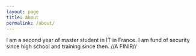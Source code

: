 ```yaml
---
layout: page
title: About
permalink: /about/
---
```


I am a second year of master student in IT in France. I am fund of security since high school and training since then.
//A FINIR//